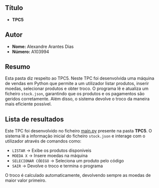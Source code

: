 ## Título

- **TPC5**

## Autor

- **Nome:** Alexandre Arantes Dias  
- **Número:** A103994  

## Resumo  

Esta pasta diz respeito ao TPC5. Neste TPC foi desenvolvida uma máquina de vendas em Python que permite a um utilizador listar produtos, inserir moedas, selecionar produtos e obter troco. O programa lê e atualiza um ficheiro `stock.json`, garantindo que os produtos e os pagamentos são geridos corretamente. Além disso, o sistema devolve o troco da maneira mais eficiente possível.

## Lista de resultados  

Este TPC foi desenvolvido no ficheiro [main.py](main.py) presente na pasta **TPC5**. O sistema lê a informação inicial do ficheiro `stock.json` e interage com o utilizador através de comandos como:

- `LISTAR` → Exibe os produtos disponíveis
- `MOEDA X` → Insere moedas na máquina
- `SELECIONAR CÓDIGO` → Seleciona um produto pelo código
- `SAIR` → Devolve o troco e termina o programa

O troco é calculado automaticamente, devolvendo sempre as moedas de maior valor primeiro.